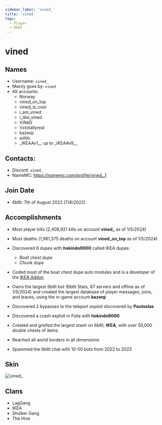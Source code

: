 ```yaml
---
sidebar_label: 'vined_'
title: 'vined_'
tags:
  - Player
  - 6b6t
---
```


# vined

## Names
* Username: `vined_`
* Mainly goes by: `vined`
* Alt accounts:
  - Norway
  - vined_on_top
  - vined_is_cool
  - i_am_vined
  - i_like_vined
  - ViNeD
  - Vxtotallyreal
  - kazwqi
  - azklo
  - \_IKEAAv1__ up to \_IKEAAv9__

## Contacts:
* Discord: `vined_`
* NameMC: https://namemc.com/profile/vined_.1

## Join Date
* 6b6t: 7th of August 2022 (7/8/2022)

## Accomplishments
- Most player kills (2,408,921 kills on account **vined_** as of 1/5/2024)
- Most deaths (1,981,375 deaths on account **vined_on_top** as of 1/5/2024)
- Discovered 6 dupes with **hokindo9000** called IKEA dupes:
  - *Boat chest dupe*
  - *Chunk dupe*

- Coded most of the boat chest dupe auto modules and is a developer of the [IKEA Addon](https://github.com/Nooniboi/Public-Ikea)
- Owns the largest 6b6t bot (6b6t Stats, 67 servers and offline as of 1/5/2024) and created the largest database of player messages, joins, and leaves, using the in-game account **kazwqi**
- Discovered 2 bypasses to the teleport exploit discovered by **Poutselas**
- Discovered a crash exploit in Folia with **hokindo9000**
- Created and griefed the largest stash on 6b6t, **IKEA**, with over 50,000 double chests of items
- Reached all world borders in all dimensions
- Spammed the 6b6t chat with 10-50 bots from 2022 to 2023

## Skin
![vined_](https://s.namemc.com/3d/skin/body.png?id=2e6ab0c469107e9b&model=slim&theta=30&phi=21&time=90&width=100&height=200 "vined_")


## Clans
- LagGang
- IKEA
- Shulker Gang
- The Hive
